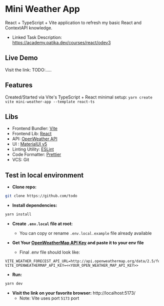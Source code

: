 # Mini Weather App
React + TypeScript + Vite application to refresh my basic React and ContextAPI knowledge.
- Linked Task Description: https://academy.patika.dev/courses/react/odev3

## Live Demo
Visit the link: TODO:.....

## Features
Created/Started via Vite's TypeScript + React minimal setup: `yarn create vite mini-weather-app --template react-ts`

## Libs
- Frontend Bundler: [Vite](https://vitejs.dev/)
- Frontend Lib: [React](https://react.dev/)
- API: [OpenWeather API](https://openweathermap.org/)
- UI : [MaterialUI v5](https://mui.com/)
- Linting Utility: [ESLint](https://eslint.org/)
- Code Formatter: [Prettier](https://prettier.io/)
- VCS: Git

## Test in local environment

- **Clone repo:**
```bash
git clone https://github.com/todo
```

- **Install dependencies:**
```bash
yarn install
```

- **Create `.env.local` file at root:**
  - You can copy or rename `.env.local.example` file already available


- **Get Your [OpenWeatherMap API Key](https://openweathermap.org/) and paste it to your env file**
  - Final .env file should look like:
```.env
VITE_WEATHER_FORECEST_API_URL=http://api.openweathermap.org/data/2.5/forecast
VITE_OPENWEATHERMAP_API_KEY=<<YOUR_OPEN_WEATHER_MAP_API_KEY>>
```

- **Run:**
```bash
yarn dev
```



- **Visit the link on your favorite browser:** http://localhost:5173/
  - Note: Vite uses port `5173` port 
